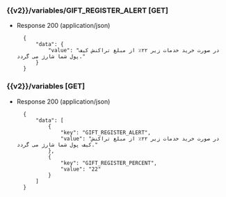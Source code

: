 ### {{v2}}/variables/GIFT_REGISTER_ALERT [GET]


        
+ Response 200 (application/json)

        {
            "data": {
                "value": "در صورت خرید خدمات زیر ۲۲٪ از مبلغ تراکنش کیف پول شما شارژ می گردد."
            }
        }



### {{v2}}/variables [GET]


        
+ Response 200 (application/json)

        {
            "data": [
                {
                    "key": "GIFT_REGISTER_ALERT",
                    "value": "در صورت خرید خدمات زیر ۲۲٪ از مبلغ تراکنش کیف پول شما شارژ می گردد."
                },
                {
                    "key": "GIFT_REGISTER_PERCENT",
                    "value": "22"
                }
            ]
        }
